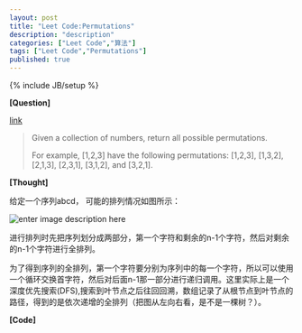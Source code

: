 ```yaml
---
layout: post
title: "Leet Code:Permutations"
description: "description"
categories: ["Leet Code","算法"]
tags: ["Leet Code","Permutations"]
published: true
---
```

{% include JB/setup %} 

**[Question]**

[link][1]

> Given a collection of numbers, return all possible permutations.
> 
> For example, [1,2,3] have the following permutations: [1,2,3],
> [1,3,2], [2,1,3], [2,3,1], [3,1,2], and [3,2,1].


**[Thought]**

给定一个序列abcd， 可能的排列情况如图所示：

![enter image description here][2]

进行排列时先把序列划分成两部分，第一个字符和剩余的n-1个字符，然后对剩余的n-1个字符进行全排列。

为了得到序列的全排列，第一个字符要分别为序列中的每一个字符，所以可以使用一个循环交换首字符，然后对后面n-1那一部分进行递归调用。这里实际上是一个深度优先搜索(DFS),搜索到叶节点之后往回回溯，数组记录了从根节点到叶节点的路径，得到的是依次递增的全排列（把图从左向右看，是不是一棵树？）。


**[Code]**

<script src="https://gist.github.com/HaiyangXu/37b862caac6b2a5c82cd.js"></script>

  [1]: http://oj.leetcode.com/problems/permutations/
  [2]: https://docs.google.com/drawings/d/10Q7Yf9JL0Iy_lreZUCFVRwP9Tr81yfh_6gbw4e7xETg/pub?w=480&h=360